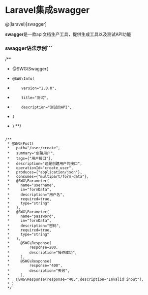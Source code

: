 # Laravel集成swagger

@(laravel)[swagger]

**swagger**是一款api文档生产工具，提供生成工具以及测试API功能
 
### swagger语法示例``` 
/**
 * @SWG\Swagger(
 *     @SWG\Info(
 *         version="1.0.0",
 *         title="测试",
 *         description="测试的API",
 *     )
 * )
 **/
 
```

``` 
    /**
     * @SWG\Post(
     *   path="/user/create",
     *   summary="创建用户",
     *   tags={"用户接口"},
     *   description="这是创建用户的接口",
     *   operationId="create_user",
     *   produces={"application/json"},
     *   consumes={"multipart/form-data"},
     *   @SWG\Parameter(
     *     name="username",
     *     in="formData",
     *     description="用户名",
     *     required=true,
     *     type="string"
     *   ),
     *   @SWG\Parameter(
     *     name="password",
     *     in="formData",
     *     description="密码",
     *     required=true,
     *     type="string"
     *   ),
     *     @SWG\Response(
     *         response=200,
     *         description="操作成功",
     *     ),
     *     @SWG\Response(
     *         response="400",
     *         description="失败",
     *     ),
     *   @SWG\Response(response="405",description="Invalid input"),
     * )
     */
 
```
